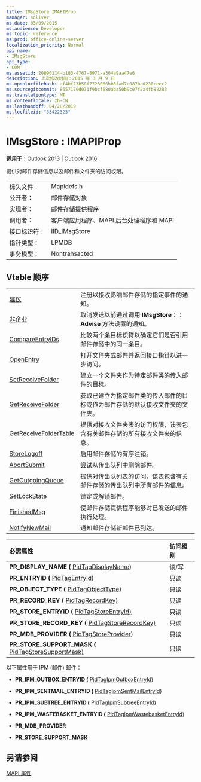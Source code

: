```yaml
---
title: IMsgStore IMAPIProp
manager: soliver
ms.date: 03/09/2015
ms.audience: Developer
ms.topic: reference
ms.prod: office-online-server
localization_priority: Normal
api_name:
- IMsgStore
api_type:
- COM
ms.assetid: 20090114-b183-4767-8971-a304a9aa47e6
description: 上次修改时间：2015 年 3 月 9 日
ms.openlocfilehash: af4bf73b58f7723066bb8fad7c087ba0238ceec2
ms.sourcegitcommit: 8657170d071f9bcf680aba50b9c07f2a4fb82283
ms.translationtype: MT
ms.contentlocale: zh-CN
ms.lasthandoff: 04/28/2019
ms.locfileid: "33422325"
---
```

# <a name="imsgstore--imapiprop"></a>IMsgStore : IMAPIProp

  
  
**适用于**：Outlook 2013 | Outlook 2016 
  
提供对邮件存储信息以及邮件和文件夹的访问权限。
  
|||
|:-----|:-----|
|标头文件：  <br/> |Mapidefs.h  <br/> |
|公开者：  <br/> |邮件存储对象  <br/> |
|实现者：  <br/> |邮件存储提供程序  <br/> |
|调用者：  <br/> |客户端应用程序、MAPI 后台处理程序和 MAPI  <br/> |
|接口标识符：  <br/> |IID_IMsgStore  <br/> |
|指针类型：  <br/> |LPMDB  <br/> |
|事务模型：  <br/> |Nontransacted  <br/> |
   
## <a name="vtable-order"></a>Vtable 顺序

|||
|:-----|:-----|
|[建议](imsgstore-advise.md) <br/> |注册以接收影响邮件存储的指定事件的通知。  <br/> |
|[非企业](imsgstore-unadvise.md) <br/> |取消发送以前通过调用 **IMsgStore：：Advise** 方法设置的通知。  <br/> |
|[CompareEntryIDs](imsgstore-compareentryids.md) <br/> |比较两个条目标识符以确定它们是否引用邮件存储中的同一条目。  <br/> |
|[OpenEntry](imsgstore-openentry.md) <br/> |打开文件夹或邮件并返回接口指针以进一步访问。  <br/> |
|[SetReceiveFolder](imsgstore-setreceivefolder.md) <br/> |建立一个文件夹作为特定邮件类的传入邮件的目标。  <br/> |
|[GetReceiveFolder](imsgstore-getreceivefolder.md) <br/> |获取已建立为指定邮件类的传入邮件的目标或作为邮件存储的默认接收文件夹的文件夹。  <br/> |
|[GetReceiveFolderTable](imsgstore-getreceivefoldertable.md) <br/> |提供对接收文件夹表的访问权限，该表包含有关邮件存储的所有接收文件夹的信息。  <br/> |
|[StoreLogoff](imsgstore-storelogoff.md) <br/> |启用邮件存储的有序注销。  <br/> |
|[AbortSubmit](imsgstore-abortsubmit.md) <br/> |尝试从传出队列中删除邮件。  <br/> |
|[GetOutgoingQueue](imsgstore-getoutgoingqueue.md) <br/> |提供对传出队列表的访问，该表包含有关邮件存储的传出队列中所有邮件的信息。  <br/> |
|[SetLockState](imsgstore-setlockstate.md) <br/> |锁定或解锁邮件。  <br/> |
|[FinishedMsg](imsgstore-finishedmsg.md) <br/> |使邮件存储提供程序能够对已发送的邮件执行处理。  <br/> |
|[NotifyNewMail](imsgstore-notifynewmail.md) <br/> |通知邮件存储新邮件已到达。  <br/> |
   
|**必需属性**|**访问级别**|
|:-----|:-----|
|**PR_DISPLAY_NAME (** [PidTagDisplayName](pidtagdisplayname-canonical-property.md))   <br/> |读/写  <br/> |
|**PR_ENTRYID (** [PidTagEntryId](pidtagentryid-canonical-property.md))   <br/> |只读  <br/> |
|**PR_OBJECT_TYPE (** [PidTagObjectType](pidtagobjecttype-canonical-property.md))   <br/> |只读  <br/> |
|**PR_RECORD_KEY (** [PidTagRecordKey)](pidtagrecordkey-canonical-property.md)  <br/> |只读  <br/> |
|**PR_STORE_ENTRYID (** [PidTagStoreEntryId)](pidtagstoreentryid-canonical-property.md)  <br/> |只读  <br/> |
|**PR_STORE_RECORD_KEY (** [PidTagStoreRecordKey)](pidtagstorerecordkey-canonical-property.md)  <br/> |只读  <br/> |
|**PR_MDB_PROVIDER (** [PidTagStoreProvider](pidtagstoreprovider-canonical-property.md))   <br/> |只读  <br/> |
|**PR_STORE_SUPPORT_MASK (** [PidTagStoreSupportMask)](pidtagstoresupportmask-canonical-property.md)  <br/> |只读  <br/> |
   
以下属性用于 IPM (邮件) 邮件：
  
- **PR_IPM_OUTBOX_ENTRYID (** [PidTagIpmOutboxEntryId](pidtagipmoutboxentryid-canonical-property.md)) 
    
- **PR_IPM_SENTMAIL_ENTRYID (** [PidTagIpmSentMailEntryId](pidtagipmsentmailentryid-canonical-property.md)) 
    
- **PR_IPM_SUBTREE_ENTRYID (** [PidTagIpmSubtreeEntryId](pidtagipmsubtreeentryid-canonical-property.md)) 
    
- **PR_IPM_WASTEBASKET_ENTRYID (** [PidTagIpmWastebasketEntryId](pidtagipmwastebasketentryid-canonical-property.md)) 
    
- **PR_MDB_PROVIDER**
    
- **PR_STORE_SUPPORT_MASK**
    
## <a name="see-also"></a>另请参阅



[MAPI 属性](mapi-properties.md)

